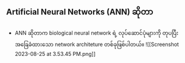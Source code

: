 
Artificial Neural Networks (ANN) ဆိုတာ
---
- ANN ဆိုတာက  biological neural network ရဲ့ လုပ်ဆောင်ပုံများကို တုပပြီး အခြေခံထားသော network architeture တစ်ခုဖြစ်ပါတယ်။
	 ![[Screenshot 2023-08-25 at 3.53.45 PM.png]]